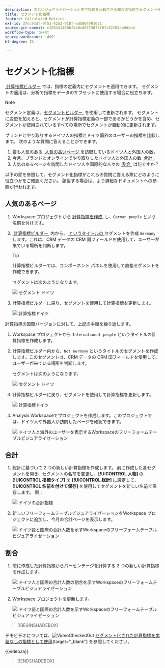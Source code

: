 ```yaml
---
description: 同じビジュアライゼーション内で指標を比較できる個々の指標でセグメント化する方法を説明します。
title: セグメント化指標
feature: Calculated Metrics
exl-id: 37cc93df-9f51-42b3-918f-ed5864991621
source-git-commit: c209341400bf4e0c00719075f0fc82f81ca9dbb4
workflow-type: tm+mt
source-wordcount: '490'
ht-degree: 1%

---
```


# セグメント化指標

[&#x200B; 計算指標ビルダー &#x200B;](cm-build-metrics.md#definition-builder) では、指標の定義内にセグメントを適用できます。 セグメントの適用は、分析で指標をデータのサブセットに使用する場合に役立ちます。

>[!NOTE]
>
>セグメント定義は、[&#x200B; セグメントビルダー &#x200B;](/help/components/segments/seg-builder.md) を使用して更新されます。 セグメントに変更を加えると、セグメントが計算指標定義の一部であるかどうかを含め、セグメントが使用されているすべての場所でセグメントが自動的に更新されます。
>

ブランドとやり取りするドイツ人の指標とドイツ国外のユーザーの指標を比較します。 次のような質問に答えることができます。

1. 最も人気のある [&#x200B; 人気の高いページ &#x200B;](#popular-pages) を訪問しているドイツ人と外国人の数。
1. 今月、ブランドとオンラインでやり取りしたドイツ人と外国人の数 [&#x200B; 合計 &#x200B;](#totals)。
1. 人気のあるページを訪問したドイツ人や国際的な人々の [&#x200B; 割合 &#x200B;](#percentages) は何ですか？

以下の節を参照して、セグメント化指標がこれらの質問に答える際にどのように役立つかをご確認ください。 該当する場合は、より詳細なドキュメントへの参照が行われます。

## 人気のあるページ

1. Workspace プロジェクトから [&#x200B; 計算指標を作成 &#x200B;](cm-workflow.md) し、`German people` という名前を付けます。
1. [&#x200B; 計算指標ビルダー &#x200B;](cm-build-metrics.md) 内から、[&#x200B; というタイトルの &#x200B;](/help/components/segments/seg-builder.md) セグメントを作成 `Germany` します。これは、CRM データの CRM 国フィールドを使用して、ユーザーが来ている場所を判断します。

   >[!TIP]
   >
   >計算指標ビルダーでは、コンポーネント パネルを使用して直接セグメントを作成できます。
   >   

   セグメントは次のようになります。

   ![&#x200B; セグメント ドイツ &#x200B;](assets/filter-germany.png)

1. 計算指標ビルダーに戻り、セグメントを使用して計算指標を更新します。

   ![&#x200B; 計算指標ドイツ &#x200B;](assets/calculated-metric-germany.png)

計算指標の国際バージョンに対して、上記の手順を繰り返します。

1. Workspace プロジェクトから `International people` というタイトルの計算指標を作成します。
1. 計算指標ビルダー内から、`Not Germany` というタイトルのセグメントを作成します。このセグメントは、CRM データの CRM 国フィールドを使用して、ユーザーが来ている場所を判断します。

   セグメントは次のようになります。

   ![&#x200B; セグメント ドイツ &#x200B;](assets/filter-not-germany.png)

1. 計算指標ビルダーに戻り、セグメントを使用して計算指標を更新します。

   ![&#x200B; 計算指標ドイツ &#x200B;](assets/calculated-metric-notgermany.png)


1. Analysis Workspaceでプロジェクトを作成します。このプロジェクトでは、ドイツ人や外国人が訪問したページを確認できます。

   ![&#x200B; ドイツ人と海外のユーザーを表示するWorkspaceのフリーフォームテーブルビジュアライゼーション &#x200B;](assets/workspace-german-vs-international.png)


## 合計

1. 総計に基づいて 2 つの新しい計算指標を作成します。 前に作成した各セグメントを開き、セグメントの名前を変更し、**[!UICONTROL 人物]** の **[!UICONTROL 指標タイプ]** を **[!UICONTROL 総計]** に設定して、**[!UICONTROL 名前を付けて保存]** を使用してセグメントを新しい名前で保存します。 例：

   ![&#x200B; ドイツの合計指標 &#x200B;](assets/calculated-metric-germany-total.png)

1. 新しいフリーフォームテーブルビジュアライゼーションをWorkspace プロジェクトに追加し、今月の合計ページを表示します。

   ![&#x200B; ドイツ語と国際の合計人数を示すWorkspaceのフリーフォームテーブルビジュアライゼーション &#x200B;](assets/workspace-german-vs-international-totals.png)


## 割合

1. 前に作成した計算指標からパーセンテージを計算する 2 つの新しい計算指標を作成します。

   ![&#x200B; ドイツ人と国際の合計人数の割合を示すWorkspaceのフリーフォームテーブルビジュアライゼーション &#x200B;](assets/calculated-metric-germany-total-percentage.png)


1. Workspace プロジェクトを更新します。

   ![&#x200B; ドイツ語と国際の合計人数を示すWorkspaceのフリーフォームテーブルビジュアライゼーション &#x200B;](assets/workspace-german-vs-international-totals-percentage.png)



>[!BEGINSHADEBOX]

デモビデオについては、![VideoCheckedOut](/help/assets/icons/VideoCheckedOut.svg) [&#x200B; セグメント化された計算指標を実装なしの指標として使用 &#x200B;](https://video.tv.adobe.com/v/25407?quality=12&learn=on){target="_blank"} を参照してください。

{{videoaa}}

>[!ENDSHADEBOX]

